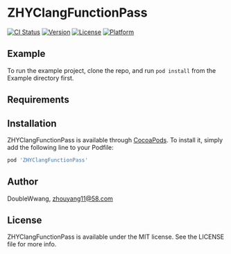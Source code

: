 # ZHYClangFunctionPass

[![CI Status](https://img.shields.io/travis/DoubleWwang/ZHYClangFunctionPass.svg?style=flat)](https://travis-ci.org/DoubleWwang/ZHYClangFunctionPass)
[![Version](https://img.shields.io/cocoapods/v/ZHYClangFunctionPass.svg?style=flat)](https://cocoapods.org/pods/ZHYClangFunctionPass)
[![License](https://img.shields.io/cocoapods/l/ZHYClangFunctionPass.svg?style=flat)](https://cocoapods.org/pods/ZHYClangFunctionPass)
[![Platform](https://img.shields.io/cocoapods/p/ZHYClangFunctionPass.svg?style=flat)](https://cocoapods.org/pods/ZHYClangFunctionPass)

## Example

To run the example project, clone the repo, and run `pod install` from the Example directory first.

## Requirements

## Installation

ZHYClangFunctionPass is available through [CocoaPods](https://cocoapods.org). To install
it, simply add the following line to your Podfile:

```ruby
pod 'ZHYClangFunctionPass'
```

## Author

DoubleWwang, zhouyang11@58.com

## License

ZHYClangFunctionPass is available under the MIT license. See the LICENSE file for more info.
